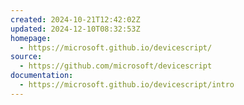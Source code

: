 ```yaml
---
created: 2024-10-21T12:42:02Z
updated: 2024-12-10T08:32:53Z
homepage:
  - https://microsoft.github.io/devicescript/
source:
  - https://github.com/microsoft/devicescript
documentation:
  - https://microsoft.github.io/devicescript/intro
---
```

